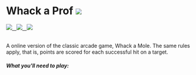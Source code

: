 # Whack a Prof   <img src="https://img.shields.io/badge/last commit-today-76B900?style=social" />
<a href="#">  
  <img src="https://img.shields.io/badge/HTML5-E34F26?style=for-the-badge&logo=html5&logoColor=white" /> 
  &nbsp;
  
  <img src="https://img.shields.io/badge/JavaScript-F7DF1E?style=for-the-badge&logo=javascript&logoColor=black" />
  &nbsp; 
  
  <img src="https://img.shields.io/badge/CSS-562268?&style=for-the-badge&logo=css3&logoColor=white" />
  </a>
  
<br />
<br />

A online version of the classic arcade game, Whack a Mole. The same rules apply, that is, points are scored for each successful hit on a target. 

##### What you'll need to play:


